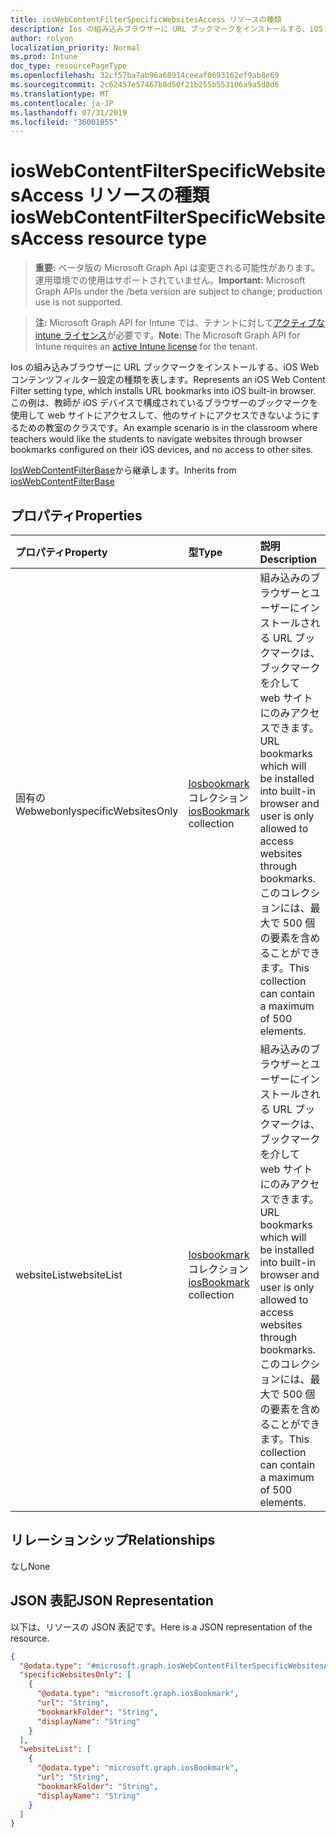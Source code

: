 ```yaml
---
title: iosWebContentFilterSpecificWebsitesAccess リソースの種類
description: Ios の組み込みブラウザーに URL ブックマークをインストールする、iOS Web コンテンツフィルター設定の種類を表します。 この例は、教師が iOS デバイスで構成されているブラウザーのブックマークを使用して web サイトにアクセスして、他のサイトにアクセスできないようにするための教室のクラスです。
author: rolyon
localization_priority: Normal
ms.prod: Intune
doc_type: resourcePageType
ms.openlocfilehash: 32cf57ba7ab96a68914ceeaf0693162ef9ab8e69
ms.sourcegitcommit: 2c62457e57467b8d50f21b255b553106a9a5d8d6
ms.translationtype: MT
ms.contentlocale: ja-JP
ms.lasthandoff: 07/31/2019
ms.locfileid: "36001055"
---
```

# <a name="ioswebcontentfilterspecificwebsitesaccess-resource-type"></a><span data-ttu-id="b02c3-104">iosWebContentFilterSpecificWebsitesAccess リソースの種類</span><span class="sxs-lookup"><span data-stu-id="b02c3-104">iosWebContentFilterSpecificWebsitesAccess resource type</span></span>

> <span data-ttu-id="b02c3-105">**重要:** ベータ版の Microsoft Graph Api は変更される可能性があります。運用環境での使用はサポートされていません。</span><span class="sxs-lookup"><span data-stu-id="b02c3-105">**Important:** Microsoft Graph APIs under the /beta version are subject to change; production use is not supported.</span></span>

> <span data-ttu-id="b02c3-106">**注:** Microsoft Graph API for Intune では、テナントに対して[アクティブな intune ライセンス](https://go.microsoft.com/fwlink/?linkid=839381)が必要です。</span><span class="sxs-lookup"><span data-stu-id="b02c3-106">**Note:** The Microsoft Graph API for Intune requires an [active Intune license](https://go.microsoft.com/fwlink/?linkid=839381) for the tenant.</span></span>

<span data-ttu-id="b02c3-107">Ios の組み込みブラウザーに URL ブックマークをインストールする、iOS Web コンテンツフィルター設定の種類を表します。</span><span class="sxs-lookup"><span data-stu-id="b02c3-107">Represents an iOS Web Content Filter setting type, which installs URL bookmarks into iOS built-in browser.</span></span> <span data-ttu-id="b02c3-108">この例は、教師が iOS デバイスで構成されているブラウザーのブックマークを使用して web サイトにアクセスして、他のサイトにアクセスできないようにするための教室のクラスです。</span><span class="sxs-lookup"><span data-stu-id="b02c3-108">An example scenario is in the classroom where teachers would like the students to navigate websites through browser bookmarks configured on their iOS devices, and no access to other sites.</span></span>


<span data-ttu-id="b02c3-109">[IosWebContentFilterBase](../resources/intune-deviceconfig-ioswebcontentfilterbase.md)から継承します。</span><span class="sxs-lookup"><span data-stu-id="b02c3-109">Inherits from [iosWebContentFilterBase](../resources/intune-deviceconfig-ioswebcontentfilterbase.md)</span></span>

## <a name="properties"></a><span data-ttu-id="b02c3-110">プロパティ</span><span class="sxs-lookup"><span data-stu-id="b02c3-110">Properties</span></span>
|<span data-ttu-id="b02c3-111">プロパティ</span><span class="sxs-lookup"><span data-stu-id="b02c3-111">Property</span></span>|<span data-ttu-id="b02c3-112">型</span><span class="sxs-lookup"><span data-stu-id="b02c3-112">Type</span></span>|<span data-ttu-id="b02c3-113">説明</span><span class="sxs-lookup"><span data-stu-id="b02c3-113">Description</span></span>|
|:---|:---|:---|
|<span data-ttu-id="b02c3-114">固有の Webwebonly</span><span class="sxs-lookup"><span data-stu-id="b02c3-114">specificWebsitesOnly</span></span>|<span data-ttu-id="b02c3-115">[Iosbookmark](../resources/intune-deviceconfig-iosbookmark.md)コレクション</span><span class="sxs-lookup"><span data-stu-id="b02c3-115">[iosBookmark](../resources/intune-deviceconfig-iosbookmark.md) collection</span></span>|<span data-ttu-id="b02c3-116">組み込みのブラウザーとユーザーにインストールされる URL ブックマークは、ブックマークを介して web サイトにのみアクセスできます。</span><span class="sxs-lookup"><span data-stu-id="b02c3-116">URL bookmarks which will be installed into built-in browser and user is only allowed to access websites through bookmarks.</span></span> <span data-ttu-id="b02c3-117">このコレクションには、最大で 500 個の要素を含めることができます。</span><span class="sxs-lookup"><span data-stu-id="b02c3-117">This collection can contain a maximum of 500 elements.</span></span>|
|<span data-ttu-id="b02c3-118">websiteList</span><span class="sxs-lookup"><span data-stu-id="b02c3-118">websiteList</span></span>|<span data-ttu-id="b02c3-119">[Iosbookmark](../resources/intune-deviceconfig-iosbookmark.md)コレクション</span><span class="sxs-lookup"><span data-stu-id="b02c3-119">[iosBookmark](../resources/intune-deviceconfig-iosbookmark.md) collection</span></span>|<span data-ttu-id="b02c3-120">組み込みのブラウザーとユーザーにインストールされる URL ブックマークは、ブックマークを介して web サイトにのみアクセスできます。</span><span class="sxs-lookup"><span data-stu-id="b02c3-120">URL bookmarks which will be installed into built-in browser and user is only allowed to access websites through bookmarks.</span></span> <span data-ttu-id="b02c3-121">このコレクションには、最大で 500 個の要素を含めることができます。</span><span class="sxs-lookup"><span data-stu-id="b02c3-121">This collection can contain a maximum of 500 elements.</span></span>|

## <a name="relationships"></a><span data-ttu-id="b02c3-122">リレーションシップ</span><span class="sxs-lookup"><span data-stu-id="b02c3-122">Relationships</span></span>
<span data-ttu-id="b02c3-123">なし</span><span class="sxs-lookup"><span data-stu-id="b02c3-123">None</span></span>

## <a name="json-representation"></a><span data-ttu-id="b02c3-124">JSON 表記</span><span class="sxs-lookup"><span data-stu-id="b02c3-124">JSON Representation</span></span>
<span data-ttu-id="b02c3-125">以下は、リソースの JSON 表記です。</span><span class="sxs-lookup"><span data-stu-id="b02c3-125">Here is a JSON representation of the resource.</span></span>
<!-- {
  "blockType": "resource",
  "@odata.type": "microsoft.graph.iosWebContentFilterSpecificWebsitesAccess"
}
-->
``` json
{
  "@odata.type": "#microsoft.graph.iosWebContentFilterSpecificWebsitesAccess",
  "specificWebsitesOnly": [
    {
      "@odata.type": "microsoft.graph.iosBookmark",
      "url": "String",
      "bookmarkFolder": "String",
      "displayName": "String"
    }
  ],
  "websiteList": [
    {
      "@odata.type": "microsoft.graph.iosBookmark",
      "url": "String",
      "bookmarkFolder": "String",
      "displayName": "String"
    }
  ]
}
```





